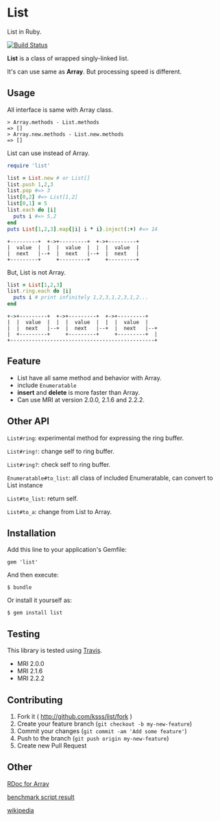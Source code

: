 # List

List in Ruby.

[![Build Status](https://travis-ci.org/ksss/list.png?branch=master)](https://travis-ci.org/ksss/list)

**List** is a class of wrapped singly-linked list.

It's can use same as **Array**. But processing speed is different.

## Usage

All interface is same with Array class.

```
> Array.methods - List.methods
=> []
> Array.new.methods - List.new.methods
=> []
```

List can use instead of Array.

```ruby
require 'list'

list = List.new # or List[]
list.push 1,2,3
list.pop #=> 3
list[0,2] #=> List[1,2]
list[0,1] = 5
list.each do |i|
  puts i #=> 5,2
end
puts List[1,2,3].map{|i| i * i}.inject(:+) #=> 14
```

    +---------+  +->+---------+  +->+---------+
    |  value  |  |  |  value  |  |  |  value  |
    |  next   |--+  |  next   |--+  |  next   |
    +---------+     +---------+     +---------+

But, List is not Array.

```ruby
list = List[1,2,3]
list.ring.each do |i|
  puts i # print infinitely 1,2,3,1,2,3,1,2...
end
```

    +->+---------+  +->+---------+  +->+---------+
    |  |  value  |  |  |  value  |  |  |  value  |
    |  |  next   |--+  |  next   |--+  |  next   |--+
    |  +---------+     +---------+     +---------+  |
    +-----------------------------------------------+

## Feature

- List have all same method and behavior with Array.
- include `Enumeratable`
- **insert** and **delete** is more faster than Array.
- Can use MRI at version 2.0.0, 2.1.6 and 2.2.2.

## Other API

`List#ring`: experimental method for expressing the ring buffer.

`List#ring!`: change self to ring buffer.

`List#ring?`: check self to ring buffer.

`Enumeratable#to_list`: all class of included Enumeratable, can convert to List instance

`List#to_list`: return self.

`List#to_a`: change from List to Array.

## Installation

Add this line to your application's Gemfile:

    gem 'list'

And then execute:

    $ bundle

Or install it yourself as:

    $ gem install list

## Testing

This library is tested using [Travis](https://travis-ci.org/ksss/list).

- MRI 2.0.0
- MRI 2.1.6
- MRI 2.2.2

## Contributing

1. Fork it ( http://github.com/ksss/list/fork )
2. Create your feature branch (`git checkout -b my-new-feature`)
3. Commit your changes (`git commit -am 'Add some feature'`)
4. Push to the branch (`git push origin my-new-feature`)
5. Create new Pull Request

## Other

[RDoc for Array](http://ruby-doc.org/core-2.1.0/Array.html)

[benchmark script result](https://gist.github.com/ksss/8760144)

[wikipedia](http://en.wikipedia.org/wiki/Linked_list)
